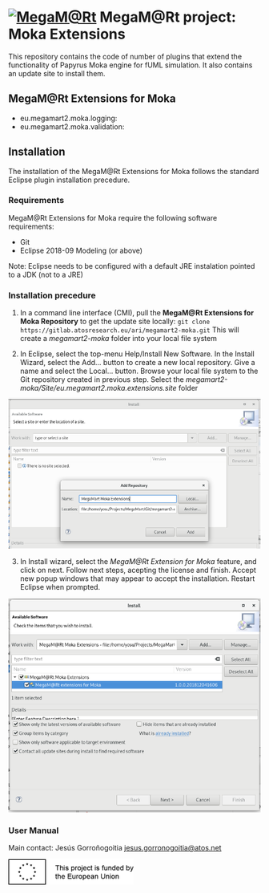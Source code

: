 # [![MegaM@Rt](images/MegaM@Rt2-logo-copy.gif)](https://megamart2-ecsel.eu/) MegaM@Rt project: Moka Extensions

This repository contains the code of number of plugins that extend the functionality of Papyrus Moka engine for fUML simulation. It also contains an update site to install them.

## MegaM@Rt Extensions for Moka

- eu.megamart2.moka.logging:
- eu.megamart2.moka.validation:

## Installation
The installation of the MegaM@Rt Extensions for Moka follows the standard Eclipse plugin installation precedure.

### Requirements
MegaM@Rt Extensions for Moka require the following software requirements:
- Git
- Eclipse 2018-09 Modeling (or above)

Note: Eclipse needs to be configured with a default JRE instalation pointed to a JDK (not to a JRE)

### Installation precedure
1. In a command line interface (CMI), pull the **MegaM@Rt Extensions for Moka Repository** to get the update site locally:
`git clone https://gitlab.atosresearch.eu/ari/megamart2-moka.git`
This will create a *megamart2-moka* folder into your local file system

2. In Eclipse, select the top-menu Help/Install New Software. In the Install Wizard, select the Add... button to create a new local repository. Give a name and select the Local... button. Browse your local file system to the Git repository created in previous step. Select the *megamart2-moka/Site/eu.megamart2.moka.extensions.site* folder


![MegaM@Rt Extensions for Moka installation step 2](images/megamart-moka-install_1.png)


3. In Install wizard, select the *MegaM@Rt Extension for Moka* feature, and click on next. Follow next steps, acepting the license and finish. Accept new popup windows that may appear to accept the installation. Restart Eclipse when prompted.

![MegaM@Rt Extensions for Moka installation step 3](images/megamart-moka-install_2.png)

### User Manual


Main contact: Jesús Gorroñogoitia <jesus.gorronogoitia@atos.net>

![Project funded by the European Union](images/european.union.logo.png)
